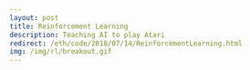 ```yaml
---
layout: post
title: Reinforcement Learning
description: Teaching AI to play Atari
redirect: /eth/code/2018/07/14/ReinforcementLearning.html
img: /img/rl/breakout.gif
---
```

<!-- {{ site.baseurl }}/img/rl/breakout.gif -->
